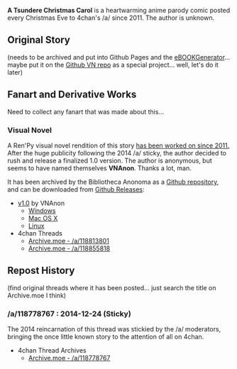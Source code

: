 **A Tsundere Christmas Carol** is a heartwarming anime parody comic posted every Christmas Eve to 4chan's /a/ since 2011. The author is unknown.

## Original Story

(needs to be archived and put into Github Pages and the [eBOOKGenerator](https://github.com/bibanon/BASC-eBookGenerator)... maybe put it on the [Github VN repo](https://github.com/bibanon/a-tsundere-christmas-carol) as a special project... well, let's do it later)

## Fanart and Derivative Works

Need to collect any fanart that was made about this...

### Visual Novel

A Ren'Py visual novel rendition of this story [has been worked on since 2011.](http://lemmasoft.renai.us/forums/viewtopic.php?f=8&t=13155) After the huge publicity following the 2014 /a/ sticky, the author decided to rush and release a finalized 1.0 version. The author is anonymous, but seems to have named themselves **VNAnon**. Thanks a lot, man.

It has been archived by the Bibliotheca Anonoma as a [Github repository](https://github.com/bibanon/a-tsundere-christmas-carol), and can be downloaded from [Github Releases](https://github.com/bibanon/a-tsundere-christmas-carol/releases):

* [v1.0](https://github.com/bibanon/a-tsundere-christmas-carol/releases/tag/v1.0) by VNAnon
  * [Windows](https://github.com/bibanon/a-tsundere-christmas-carol/releases/download/v1.0/A-Tsundere-Carol-1.0-win.zip)
  * [Mac OS X](https://github.com/bibanon/a-tsundere-christmas-carol/releases/download/v1.0/A-Tsundere-Carol-1.0-mac.zip)
  * [Linux](https://github.com/bibanon/a-tsundere-christmas-carol/releases/download/v1.0/A-Tsundere-Carol-1.0-linux.tar.bz2)
* 4chan Threads
  * [Archive.moe - /a/118813801](https://archive.moe/a/thread/118813801)
  * [Archive.moe - /a/118855818](https://archive.moe/a/thread/118855818)

## Repost History

(find original threads where it has been posted... just search the title on Archive.moe I think)

### /a/118778767 : 2014-12-24 (Sticky)

The 2014 reincarnation of this thread was stickied by the /a/ moderators, bringing the once little known story to the attention of all on 4chan. 

* 4chan Thread Archives
  * [Archive.moe - /a/118778767](https://archive.moe/a/thread/118778767)